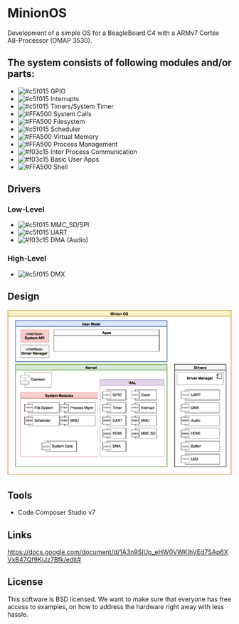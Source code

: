 # MinionOS

Development of a simple OS for a BeagleBoard C4 with a ARMv7 Cortex A8-Processor (OMAP 3530). 

## The system consists of following modules and/or parts:
* ![#c5f015](https://placehold.it/15/c5f015/000000?text=+) GPIO 
* ![#c5f015](https://placehold.it/15/c5f015/000000?text=+) Interrupts 
* ![#c5f015](https://placehold.it/15/c5f015/000000?text=+) Timers/System Timer 
* ![#FFA500](https://placehold.it/15/FFA500/000000?text=+) System Calls
* ![#FFA500](https://placehold.it/15/FFA500/000000?text=+) Filesystem
* ![#c5f015](https://placehold.it/15/c5f015/000000?text=+) Scheduler 
* ![#FFA500](https://placehold.it/15/FFA500/000000?text=+) Virtual Memory 
* ![#FFA500](https://placehold.it/15/FFA500/000000?text=+) Process Management
* ![#f03c15](https://placehold.it/15/f03c15/000000?text=+) Inter Process Communication
* ![#f03c15](https://placehold.it/15/f03c15/000000?text=+) Basic User Apps 
* ![#FFA500](https://placehold.it/15/FFA500/000000?text=+) Shell

## Drivers
### Low-Level
* ![#c5f015](https://placehold.it/15/c5f015/000000?text=+) MMC_SD/SPI
* ![#c5f015](https://placehold.it/15/c5f015/000000?text=+) UART 
* ![#f03c15](https://placehold.it/15/f03c15/000000?text=+) DMA (Audio) 

### High-Level
* ![#c5f015](https://placehold.it/15/c5f015/000000?text=+) DMX 

## Design
![ArchDesign](Documentation/MinionOS%20Schema.png "Minion OS Architecture Design")

## Tools
* Code Composer Studio v7

## Links
https://docs.google.com/document/d/1A3n9SlUp_eHW0VWKIhVEd7SAp6XVxB47Qf9KiJz7Bfk/edit#

## License
This software is BSD licensed. We want to make sure that everyone has free access to examples, on how to address the hardware right away with less hassle.
